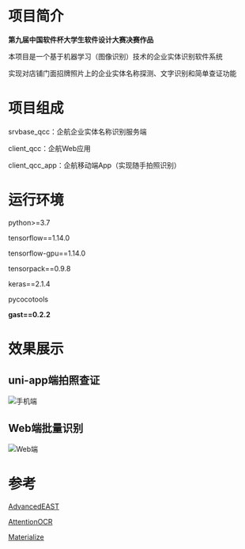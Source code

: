 # 项目简介
**第九届中国软件杯大学生软件设计大赛决赛作品**

本项目是一个基于机器学习（图像识别）技术的企业实体识别软件系统

实现对店铺门面招牌照片上的企业实体名称探测、文字识别和简单查证功能

# 项目组成
srvbase_qcc：企航企业实体名称识别服务端

client_qcc：企航Web应用

client_qcc_app：企航移动端App（实现随手拍照识别）

# 运行环境
python>=3.7

tensorflow==1.14.0

tensorflow-gpu==1.14.0

tensorpack==0.9.8

keras==2.1.4

pycocotools

**gast==0.2.2**

# 效果展示
## uni-app端拍照查证
![手机端](https://github.com/xiaobao520123/EnterpriseNavigator/blob/main/APP%E9%9A%8F%E6%89%8B%E6%8B%8D%E7%85%A7%E6%9F%A5%E8%AF%81.gif)

## Web端批量识别
![Web端](https://github.com/xiaobao520123/EnterpriseNavigator/blob/main/Web%E7%AB%AF%E6%89%B9%E9%87%8F%E8%AF%86%E5%88%AB.gif)

# 参考
[AdvancedEAST](https://github.com/huoyijie/AdvancedEAST)

[AttentionOCR](https://github.com/zhang0jhon/AttentionOCR)

[Materialize](https://github.com/Dogfalo/materialize)
